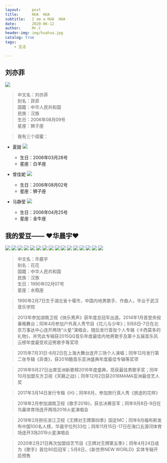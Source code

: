 ```yaml
---
layout:     post
title:      HUA  HUA 
subtitle:   I am a HUA  HUA 
date:       2020-06-12
author:     Mr.C
header-img: img/huahua.jpg
catalog: true
tags:
    - 生活

---
```



## 刘亦菲
![](http://www.c-blog.cc/img/liu.jpg)
> 中文名：刘亦菲 </br> 
别名：菲菲 </br> 
国籍：中华人民共和国 </br> 
民族：汉族 </br> 
生日：2006年08月09号 </br> 
星座：狮子座 </br> 

> 我有三个闺蜜：

- 夏甜
![](http://www.c-blog.cc/img/xia.jpg)
    - 生日：2006年03月28号
    - 星座：白羊座


- 曾佳妮
![](http://www.c-blog.cc/img/zeng.jpg)
    - 生日：2006年08月02号
    - 星座：狮子座


- 马静莹
![](http://www.c-blog.cc/img/ma.jpg)
    - 生日：2006年04月25号
    - 星座：金牛座

## 我的爱豆—— ♥华晨宇♥
![](http://www.c-blog.cc/img/huahua.jpg)
![](http://www.c-blog.cc/img/huahua1.jpg)
![](http://www.c-blog.cc/img/huahua2.jpg)
![](http://www.c-blog.cc/img/huahua3.jpg)
![](http://www.c-blog.cc/img/huahua4.jpg)
![](http://www.c-blog.cc/img/huahua5.jpg)
![](http://www.c-blog.cc/img/huahua6.jpg)
![](http://www.c-blog.cc/img/huahua7.jpg)
![](http://www.c-blog.cc/img/huahua8.jpg)
![](http://www.c-blog.cc/img/huahua9.jpg)
![](http://www.c-blog.cc/img/huahua10.jpg)
![](http://www.c-blog.cc/img/huahua11.jpg)
![](http://www.c-blog.cc/img/huahua12.jpg)
![](http://www.c-blog.cc/img/huahua13.jpg)
![](http://www.c-blog.cc/img/huahua14.jpg)
![](http://www.c-blog.cc/img/huahua15.jpg)
> 中文名：华晨宇 </br> 
别名：花花 </br> 
国籍：中华人民共和国 </br> 
民族：汉族 </br> 
生日：1990年02月07号 </br> 
星座：水瓶座 </br> 

> 1990年2月7日生于湖北省十堰市，中国内地男歌手、作曲人，毕业于武汉音乐学院 </br> 

> 2013年参加湖南卫视《快乐男声》获年度总冠军出道。2014年1月首登央视春晚舞台；同年4月参加户外真人秀节目《花儿与少年》；9月6日-7日在北京万事达中心连开两场“火星”演唱会，随后发行首张个人专辑《卡西莫多的礼物》，并凭此专辑获2015QQ音乐年度最佳内地男歌手及第十五届音乐风云榜年度最受欢迎男歌手等奖项 </br> 

> 2015年7月31日-8月2日在上海大舞台连开三场个人演唱；同年12月发行第二张专辑《异类》，获2016酷音乐亚洲盛典年度最佳专辑等奖项 </br> 

> 2016年9月27日出席亚洲新歌榜2016年度盛典，揽获最佳男歌手奖；同年10月加盟东方卫视《天籁之战》；同年12月2日获2016MAMA亚洲最佳艺人奖 </br> 

> 2017年3月14日发行专辑《H》；同年6月，参加旅行真人秀《旅途的花样》 </br> 

> 2018年2月参加湖南卫视《歌手2018》，获总决赛亚军；同年9月8日-9日在鸟巢体育场连开两场2018火星演唱会 </br> 

> 2019年2月担任浙江卫视《王牌对王牌第四季》固定MC；同年8月福布斯发布中国100名人榜，华晨宇位列33位；同年11月15日-17日在海口五源河体育场连开3场2019火星演唱会 </br> 

> 2020年2月21日再次加盟综艺节目《王牌对王牌第五季》；同年4月24日成为《歌手》首位90后冠军；5月8日，《新世界NEW WORLD》实体专辑开启预售 </br> 

